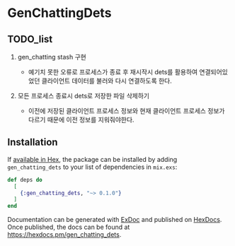 # GenChattingDets

## TODO_list

1. gen_chatting stash 구현
    - 예기치 못한 오류로 프로세스가 종료 후 재시작시 dets를 활용하여 연결되어있었던 클라이언트 데이터를 불러와 다시 연결하도록 한다.

2. 모든 프로세스 종료시 dets로 저장한 파일 삭제하기
    - 이전에 저장된 클라이언트 프로세스 정보와 현재 클라이언트 프로세스 정보가 다르기 때문에 이전 정보를 지워줘야한다.


## Installation

If [available in Hex](https://hex.pm/docs/publish), the package can be installed
by adding `gen_chatting_dets` to your list of dependencies in `mix.exs`:

```elixir
def deps do
  [
    {:gen_chatting_dets, "~> 0.1.0"}
  ]
end
```

Documentation can be generated with [ExDoc](https://github.com/elixir-lang/ex_doc)
and published on [HexDocs](https://hexdocs.pm). Once published, the docs can
be found at <https://hexdocs.pm/gen_chatting_dets>.

